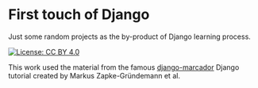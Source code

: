 # First touch of Django

Just some random projects as the by-product of Django learning process.

[![License: CC BY 4.0](https://img.shields.io/badge/License-CC%20BY%204.0-lightgrey.svg)](http://creativecommons.org/licenses/by/4.0/)

This work used the material from the famous [django-marcador](http://django-marcador.keimlink.de/en/index.html) Django tutorial created by Markus Zapke-Gründemann et al.
